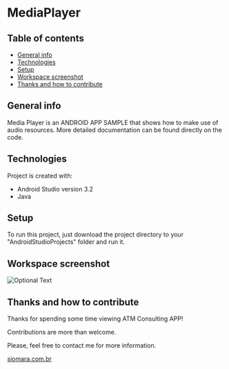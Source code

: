 # MediaPlayer


## Table of contents
* [General info](#general-info)
* [Technologies](#technologies)
* [Setup](#setup)
* [Workspace screenshot](#workspace-screenshot)
* [Thanks and how to contribute](#thanks-and-how-to-contribute)


## General info
Media Player is an ANDROID APP SAMPLE that shows how to make use of audio resources.
More detailed documentation can be found directly on the code.


## Technologies
Project is created with:
* Android Studio version 3.2
* Java


## Setup
To run this project, just download the project directory to your "AndroidStudioProjects" folder and run it.


## Workspace screenshot
![Optional Text](../master/app/src/main/res/readme-screenshots/mediaplayer_workspace.png)


## Thanks and how to contribute
Thanks for spending some time viewing ATM Consulting APP!

Contributions are more than welcome.

Please, feel free to contact me for more information.

[siomara.com.br](http://www.siomara.com.br)

